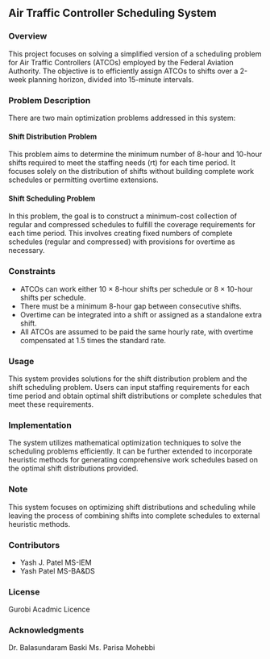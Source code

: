## Air Traffic Controller Scheduling System

### Overview
This project focuses on solving a simplified version of a scheduling problem for Air Traffic Controllers (ATCOs) employed by the Federal Aviation Authority. The objective is to efficiently assign ATCOs to shifts over a 2-week planning horizon, divided into 15-minute intervals.

### Problem Description
There are two main optimization problems addressed in this system:

#### Shift Distribution Problem
This problem aims to determine the minimum number of 8-hour and 10-hour shifts required to meet the staffing needs (rt) for each time period. It focuses solely on the distribution of shifts without building complete work schedules or permitting overtime extensions.

#### Shift Scheduling Problem
In this problem, the goal is to construct a minimum-cost collection of regular and compressed schedules to fulfill the coverage requirements for each time period. This involves creating fixed numbers of complete schedules (regular and compressed) with provisions for overtime as necessary.

### Constraints
- ATCOs can work either 10 × 8-hour shifts per schedule or 8 × 10-hour shifts per schedule.
- There must be a minimum 8-hour gap between consecutive shifts.
- Overtime can be integrated into a shift or assigned as a standalone extra shift.
- All ATCOs are assumed to be paid the same hourly rate, with overtime compensated at 1.5 times the standard rate.

### Usage
This system provides solutions for the shift distribution problem and the shift scheduling problem. Users can input staffing requirements for each time period and obtain optimal shift distributions or complete schedules that meet these requirements.

### Implementation
The system utilizes mathematical optimization techniques to solve the scheduling problems efficiently. It can be further extended to incorporate heuristic methods for generating comprehensive work schedules based on the optimal shift distributions provided.

### Note
This system focuses on optimizing shift distributions and scheduling while leaving the process of combining shifts into complete schedules to external heuristic methods.

### Contributors
- Yash J. Patel MS-IEM
- Yash Patel MS-BA&DS

### License
Gurobi Acadmic Licence

### Acknowledgments
Dr. Balasundaram Baski
Ms. Parisa Mohebbi

